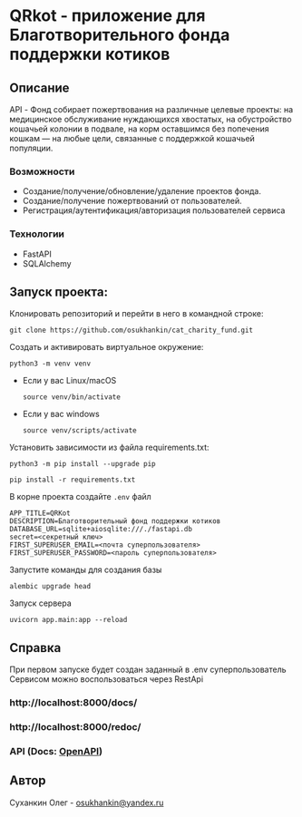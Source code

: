 # QRkot - приложение для Благотворительного фонда поддержки котиков
## Описание
API - Фонд собирает пожертвования на различные целевые проекты: на медицинское обслуживание нуждающихся хвостатых, на обустройство кошачьей колонии в подвале, на корм оставшимся без попечения кошкам — на любые цели, связанные с поддержкой кошачьей популяции.
### Возможности

- Создание/получение/обновление/удаление проектов фонда.
- Создание/получение пожертвований от пользователей.
- Регистрация/аутентификация/авторизация пользователей сервиса

### Технологии

* FastAPI
* SQLAlchemy

## Запуск проекта:
Клонировать репозиторий и перейти в него в командной строке:


```
git clone https://github.com/osukhankin/cat_charity_fund.git
```


Cоздать и активировать виртуальное окружение:

```
python3 -m venv venv
```

* Если у вас Linux/macOS

    ```
    source venv/bin/activate
    ```

* Если у вас windows

    ```
    source venv/scripts/activate
    ```

Установить зависимости из файла requirements.txt:

```
python3 -m pip install --upgrade pip
```

```
pip install -r requirements.txt
```

В корне проекта создайте `.env` файл
```
APP_TITLE=QRKot
DESCRIPTION=Благотворительный фонд поддержки котиков
DATABASE_URL=sqlite+aiosqlite:///./fastapi.db
secret=<секретный ключ>
FIRST_SUPERUSER_EMAIL=<почта суперпользователя>
FIRST_SUPERUSER_PASSWORD=<пароль суперпользователя>
```

Запустите команды для создания базы
```
alembic upgrade head
```

Запуск сервера
```
uvicorn app.main:app --reload
```

## Справка
При первом запуске будет создан заданный в .env суперпользователь 
Сервисом можно воспользоваться через RestApi

### http://localhost:8000/docs/
### http://localhost:8000/redoc/
### API (Docs: [OpenAPI](https://github.com/osukhankin/cat_charity_fund/blob/master/openapi.json))

## Автор
Суханкин Олег - [osukhankin@yandex.ru](mailto:osukhankin@yandex.ru)

